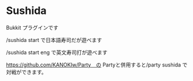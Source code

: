 # Sushida
Bukkit プラグインです

/sushida start で日本語寿司だが遊べます

/sushida start eng で英文寿司打が遊べます

https://github.com/KANOKIw/Party　の Partyと併用すると/party sushida で対戦ができます。
